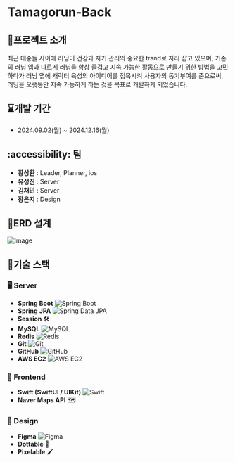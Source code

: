 # Tamagorun-Back


## 🏃프로젝트 소개
최근 대중들 사이에 러닝이 건강과 자기 관리의 중요한 trand로 자리 잡고 있으며, 기존의 러닝 앱과 다르게 러닝을 항상 즐겁고 지속 가능한 활동으로 만들기 위한 방법을 고민하다가 러닝 앱에 캐릭터 육성의 아이디어를 접목시켜 사용자의 동기부여를 줌으로써, 러닝을 오랫동안 지속 가능하게 하는 것을 목표로 개발하게 되었습니다.


## ⌛개발 기간
 - 2024.09.02(월) ~ 2024.12.16(월)


## :accessibility: 팀
 - **황상환** : Leader, Planner, ios
 - **유성진** : Server
 - **김채민** : Server
 - **장은지** : Design


## 📘ERD 설계
![Image](https://github.com/user-attachments/assets/88ea469f-a336-4c2a-916e-150fcbff0595)


## 🚀기술 스택

### 🖥 Server
- **Spring Boot** ![Spring Boot](https://img.shields.io/badge/Spring%20Boot-6DB33F?style=flat&logo=springboot&logoColor=white)
- **Spring JPA** ![Spring Data JPA](https://img.shields.io/badge/Spring%20JPA-6DB33F?style=flat&logo=spring&logoColor=white)
- **Session** 🛠
- **MySQL** ![MySQL](https://img.shields.io/badge/MySQL-4479A1?style=flat&logo=mysql&logoColor=white)
- **Redis** ![Redis](https://img.shields.io/badge/Redis-DC382D?style=flat&logo=redis&logoColor=white)
- **Git** ![Git](https://img.shields.io/badge/Git-F05032?style=flat&logo=git&logoColor=white)
- **GitHub** ![GitHub](https://img.shields.io/badge/GitHub-181717?style=flat&logo=github&logoColor=white)
- **AWS EC2** ![AWS EC2](https://img.shields.io/badge/AWS%20EC2-F57C00?style=flat&logo=amazonaws&logoColor=white)

### 🎨 Frontend
- **Swift (SwiftUI / UIKit)** ![Swift](https://img.shields.io/badge/Swift-FA7343?style=flat&logo=swift&logoColor=white)
- **Naver Maps API** 🗺

### 🎨 Design
- **Figma** ![Figma](https://img.shields.io/badge/Figma-F24E1E?style=flat&logo=figma&logoColor=white)
- **Dottable** 🎨
- **Pixelable** 🖌



